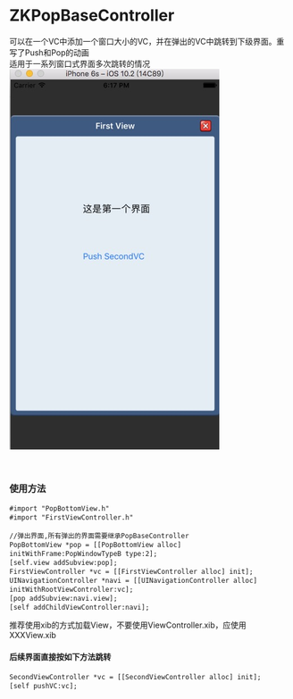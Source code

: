 # ZKPopBaseController
可以在一个VC中添加一个窗口大小的VC，并在弹出的VC中跳转到下级界面。重写了Push和Pop的动画  
适用于一系列窗口式界面多次跳转的情况  
    ![](https://github.com/HelloiWorld/ZKPopBaseController/blob/master/ZKPopBaseController/0C14A91F-73F6-4680-8207-63E8FEF916F2.png)
  
  
### 使用方法  
    #import "PopBottomView.h"  
    #import "FirstViewController.h"  
    
    //弹出界面,所有弹出的界面需要继承PopBaseController
    PopBottomView *pop = [[PopBottomView alloc] initWithFrame:PopWindowTypeB type:2];
    [self.view addSubview:pop];
    FirstViewController *vc = [[FirstViewController alloc] init];
    UINavigationController *navi = [[UINavigationController alloc] initWithRootViewController:vc];
    [pop addSubview:navi.view];
    [self addChildViewController:navi];

推荐使用xib的方式加载View，不要使用ViewController.xib，应使用XXXView.xib

#### 后续界面直接按如下方法跳转  
    SecondViewController *vc = [[SecondViewController alloc] init]; 
    [self pushVC:vc];  
